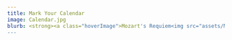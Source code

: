 ```yaml
---
title: Mark Your Calendar
image: Calendar.jpg
blurb: <strong><a class="hoverImage">Mozart's Requiem<img src="assets/MozartRequiem2024.jpg"/></a></strong><br/>&nbsp;&nbsp;7:30pm Nov 15, 2024 @ Holy Rosary Cathedral<br/><strong>Christmas Sing-a-long Concert</strong><br/>&nbsp;&nbsp;3pm Dec 15, 2024 @ First Presbyterian Church<br/><strong>TBA Concert</strong><br/>&nbsp;&nbsp;7:30pm March 15, 2024 @ Holy Rosary Cathedral<br/><strong>Celtic/Folksong Concert</strong><br/>&nbsp;&nbsp;3pm May 11, 2024 @ First Presbyterian Church<br/>
---
```

